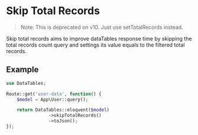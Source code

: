 # Skip Total Records

> Note: This is deprecated on v10. Just use setTotalRecords instead.
  
Skip total records aims to improve dataTables response time by skipping the total records count query and settings its value equals to the filtered total records.


## Example


```php
use DataTables;

Route::get('user-data', function() {
	$model = App\User::query();

	return DataTables::eloquent($model)
				->skipTotalRecords()
				->toJson();
});
```
